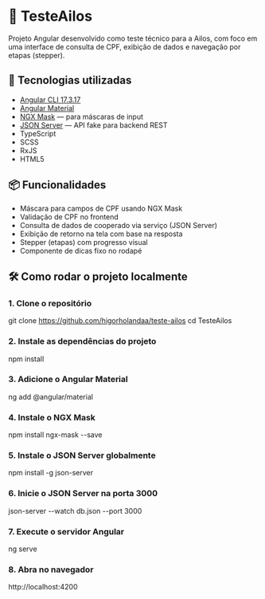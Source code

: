 # 🏦 TesteAilos

Projeto Angular desenvolvido como teste técnico para a Ailos, com foco em uma interface de consulta de CPF, exibição de dados e navegação por etapas (stepper).

## 🚀 Tecnologias utilizadas

- [Angular CLI 17.3.17](https://angular.io/)
- [Angular Material](https://material.angular.io/)
- [NGX Mask](https://github.com/JsDaddy/ngx-mask) — para máscaras de input
- [JSON Server](https://github.com/typicode/json-server) — API fake para backend REST
- TypeScript
- SCSS
- RxJS
- HTML5

## 📦 Funcionalidades

- Máscara para campos de CPF usando NGX Mask
- Validação de CPF no frontend
- Consulta de dados de cooperado via serviço (JSON Server)
- Exibição de retorno na tela com base na resposta
- Stepper (etapas) com progresso visual
- Componente de dicas fixo no rodapé

## 🛠️ Como rodar o projeto localmente

### 1. Clone o repositório

git clone https://github.com/higorholandaa/teste-ailos
cd TesteAilos

### 2. Instale as dependências do projeto
npm install

### 3. Adicione o Angular Material
ng add @angular/material

### 4. Instale o NGX Mask
npm install ngx-mask --save

### 5. Instale o JSON Server globalmente  
npm install -g json-server

### 6. Inicie o JSON Server na porta 3000  
json-server --watch db.json --port 3000

### 7. Execute o servidor Angular  
ng serve

### 8. Abra no navegador  
http://localhost:4200
